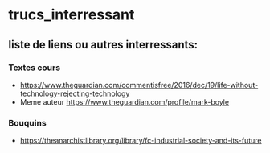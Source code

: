 # trucs_interressant
## liste de liens ou autres interressants:

### Textes cours

* https://www.theguardian.com/commentisfree/2016/dec/19/life-without-technology-rejecting-technology
* Meme auteur https://www.theguardian.com/profile/mark-boyle

### Bouquins
* https://theanarchistlibrary.org/library/fc-industrial-society-and-its-future
